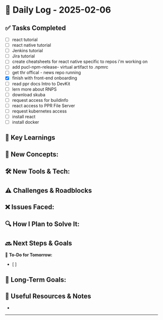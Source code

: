 
# 📝 Daily Log - 2025-02-06

## ✅ Tasks Completed
- [ ]  react tutorial
- [ ]  react native tutorial
- [ ]  Jenkins tutorial
- [ ]  Jira tutorial
- [ ]  create cheatsheets for react native specific to repos i'm working on
- [ ]  add pucl-npm-release- virtual artifact to .npmrc
- [ ]  get thr offical - news repo running
- [x]  finish with front-end onboarding
- [ ]  read ppr docs Intro to DevKit
- [ ]  lern more about RNPS
- [ ]  download skuba
- [ ]  request access for buildinfo
- [ ]  react access to PPR File Server
- [ ]  request kubernetes access
- [ ]  install react
- [ ]  install docker

## 📖 Key Learnings
📌 **New Concepts:**
-

🛠 **New Tools & Tech:**
-

## ⚠️ Challenges & Roadblocks
❌ **Issues Faced:**
-

🔍 **How I Plan to Solve It:**
-

## 🔜 Next Steps & Goals
🎯 **To-Do for Tomorrow:**
- [ ]

📅 **Long-Term Goals:**
-

## 🔗 Useful Resources & Notes
-

---
